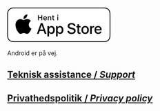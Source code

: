 [![App Store](./assets/app-store-badge.svg)](https://l.facebook.com/l.php?u=http%3A%2F%2Fitunes.apple.com%2Fapp%2Fid1449294414%3Ffbclid%3DIwAR0nuWvrn6_XsgCrYsjo-dVbq-Qm44HSxH9LRCZ0-4M6DX32XVOCw6kk8UM&h=AT36MQUtcRLWWK8irgwQmzcbH4fIn9Tr8SWbLHoTpNpRvVbgD8jnE0MpCWy7oJ9dHi1afvT0Zeog9QfDMfaXBM2xpKIl4aMc8uKm0Vbc_1pwl3HyK6j0nPdJijthKi4E4Q6tN_yU3pz9FDbK)

Android er på vej.

## [Teknisk assistance / _Support_](./teknisk-assistance)

## [Privathedspolitik / _Privacy policy_](./privathedspolitik)